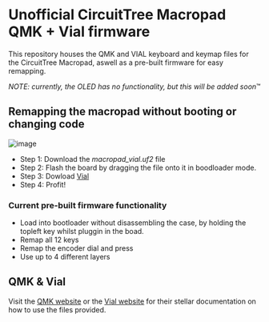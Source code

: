 # Unofficial CircuitTree Macropad QMK + Vial firmware

This repository houses the QMK and VIAL keyboard and keymap files for the CircuitTree Macropad, aswell as a pre-built firmware for easy remapping.

_NOTE: currently, the OLED has no functionality, but this will be added soon_:tm:

## Remapping the macropad without booting or changing code
![image](https://github.com/user-attachments/assets/91c929ac-ed96-4220-a844-052a2b9db8d7)
* Step 1: Download the _macropad_vial.uf2_ file
* Step 2: Flash the board by dragging the file onto it in boodloader mode.
* Step 3: Dowload [Vial](https://get.vial.today/)
* Step 4: Profit!

### Current pre-built firmware functionality
* Load into bootloader without disassembling the case, by holding the topleft key whilst pluggin in the boad.
* Remap all 12 keys
* Remap the encoder dial and press
* Use up to 4 different layers

## QMK & Vial
Visit the [QMK website](https://qmk.fm/) or the [Vial website](https://get.vial.today/manual/) for their stellar documentation on how to use the files provided.
